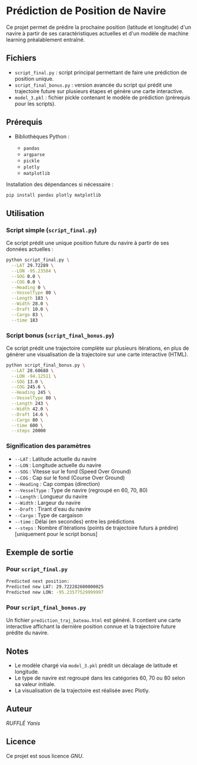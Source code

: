 # Prédiction de Position de Navire

Ce projet permet de prédire la prochaine position (latitude et longitude) d'un navire à partir de ses caractéristiques actuelles et d'un modèle de machine learning préalablement entraîné.

## Fichiers

* `script_final.py` : script principal permettant de faire une prédiction de position unique.
* `script_final_bonus.py` : version avancée du script qui prédit une trajectoire future sur plusieurs étapes et génère une carte interactive.
* `model_3.pkl` : fichier pickle contenant le modèle de prédiction (prérequis pour les scripts).

## Prérequis

* Bibliothèques Python :

  * `pandas`
  * `argparse`
  * `pickle`
  * `plotly`
  * `matplotlib`

Installation des dépendances si nécessaire :

```bash
pip install pandas plotly matplotlib
```

## Utilisation

### Script simple (`script_final.py`)

Ce script prédit une unique position future du navire à partir de ses données actuelles :

```bash
python script_final.py \
  --LAT 29.72289 \
  --LON -95.23584 \
  --SOG 0.0 \
  --COG 0.0 \
  --Heading 0 \
  --VesselType 80 \
  --Length 183 \
  --Width 28.0 \
  --Draft 10.0 \
  --Cargo 83 \
  --time 183
```

### Script bonus (`script_final_bonus.py`)

Ce script prédit une trajectoire complète sur plusieurs itérations, en plus de générer une visualisation de la trajectoire sur une carte interactive (HTML).

```bash
python script_final_bonus.py \
  --LAT 28.60688 \
  --LON -94.12511 \
  --SOG 13.0 \
  --COG 245.6 \
  --Heading 245 \
  --VesselType 80 \
  --Length 243 \
  --Width 42.0 \
  --Draft 14.6 \
  --Cargo 80 \
  --time 600 \
  --steps 20000
```

### Signification des paramètres

* `--LAT` : Latitude actuelle du navire
* `--LON` : Longitude actuelle du navire
* `--SOG` : Vitesse sur le fond (Speed Over Ground)
* `--COG` : Cap sur le fond (Course Over Ground)
* `--Heading` : Cap compas (direction)
* `--VesselType` : Type de navire (regroupé en 60, 70, 80)
* `--Length` : Longueur du navire
* `--Width` : Largeur du navire
* `--Draft` : Tirant d'eau du navire
* `--Cargo` : Type de cargaison
* `--time` : Délai (en secondes) entre les prédictions
* `--steps` : Nombre d'itérations (points de trajectoire futurs à prédire) \[uniquement pour le script bonus]

## Exemple de sortie

### Pour `script_final.py`

```bash
Predicted next position:
Predicted new LAT: 29.722282600000025
Predicted new LON: -95.23577529999997
```

### Pour `script_final_bonus.py`

Un fichier `prediction_traj_bateau.html` est généré. Il contient une carte interactive affichant la dernière position connue et la trajectoire future prédite du navire.

## Notes

* Le modèle chargé via `model_3.pkl` prédit un décalage de latitude et longitude.
* Le type de navire est regroupé dans les catégories 60, 70 ou 80 selon sa valeur initiale.
* La visualisation de la trajectoire est réalisée avec Plotly.

## Auteur

*RUFFLÉ Yanis*

## Licence

Ce projet est sous licence *GNU*.

